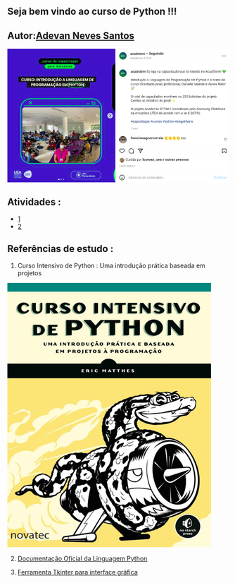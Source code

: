 ## Seja bem vindo ao curso de Python !!!

## Autor:[Adevan Neves Santos](https://www.linkedin.com/in/adevan-neves-santos/)

![Alter text](./avaliacao/curso-python-labstem.png)

## Atividades :
- [1](./Atividade-01.py)
- [2](./avaliacao/ui.py)

## Referências de estudo :

1) Curso Intensivo de Python : Uma introdução prática baseada em projetos

![Alter text](livro-python.png)

2) [Documentação Oficial da Linguagem Python](https://www.python.org/)

3) [Ferramenta Tkinter para interface gráfica](https://tiforadacaixa.blogspot.com/p/curso-de-tkinter-interface-trafica-para.html)